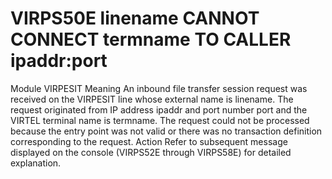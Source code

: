 # VIRPS50E linename CANNOT CONNECT termname TO CALLER ipaddr:port
Module
    VIRPESIT
Meaning
    An inbound file transfer session request was received on the VIRPESIT line whose external name is linename. The request originated from IP address ipaddr  and port number port and the VIRTEL terminal  name is termname.     The request could not be processed because the entry point was not valid or there was no transaction definition corresponding to the request.
Action
    Refer to subsequent message displayed on the console (VIRPS52E through VIRPS58E) for detailed explanation.
